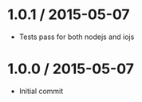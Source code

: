 1.0.1 / 2015-05-07
==================

 * Tests pass for both nodejs and iojs


1.0.0 / 2015-05-07
==================

 * Initial commit

